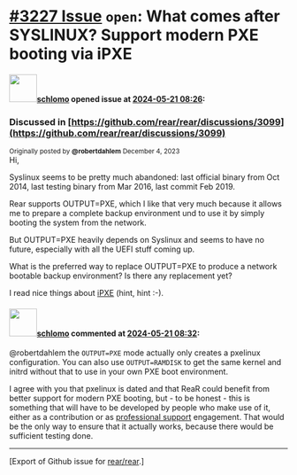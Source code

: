 [\#3227 Issue](https://github.com/rear/rear/issues/3227) `open`: What comes after SYSLINUX? Support modern PXE booting via iPXE
===============================================================================================================================

#### <img src="https://avatars.githubusercontent.com/u/101384?v=4" width="50">[schlomo](https://github.com/schlomo) opened issue at [2024-05-21 08:26](https://github.com/rear/rear/issues/3227):

### Discussed in [https://github.com/rear/rear/discussions/3099](https://github.com/rear/rear/discussions/3099)

<div type='discussions-op-text'>

<sup>Originally posted by **@robertdahlem** December 4, 2023</sup>  
Hi,

Syslinux seems to be pretty much abandoned: last official binary from
Oct 2014, last testing binary from Mar 2016, last commit Feb 2019.

Rear supports OUTPUT=PXE, which I like that very much because it allows
me to prepare a complete backup environment und to use it by simply
booting the system from the network.

But OUTPUT=PXE heavily depends on Syslinux and seems to have no future,
especially with all the UEFI stuff coming up.

What is the preferred way to replace OUTPUT=PXE to produce a network
bootable backup environment? Is there any replacement yet?

I read nice things about [iPXE](https://ipxe.org) (hint, hint :-).</div>

#### <img src="https://avatars.githubusercontent.com/u/101384?v=4" width="50">[schlomo](https://github.com/schlomo) commented at [2024-05-21 08:32](https://github.com/rear/rear/issues/3227#issuecomment-2122068816):

@robertdahlem the `OUTPUT=PXE` mode actually only creates a pxelinux
configuration. You can also use `OUTPUT=RAMDISK` to get the same kernel
and initrd without that to use in your own PXE boot environment.

I agree with you that pxelinux is dated and that ReaR could benefit from
better support for modern PXE booting, but - to be honest - this is
something that will have to be developed by people who make use of it,
either as a contribution or as [professional
support](https://relax-and-recover.org/support/#professional-support)
engagement. That would be the only way to ensure that it actually works,
because there would be sufficient testing done.

------------------------------------------------------------------------

\[Export of Github issue for
[rear/rear](https://github.com/rear/rear).\]
